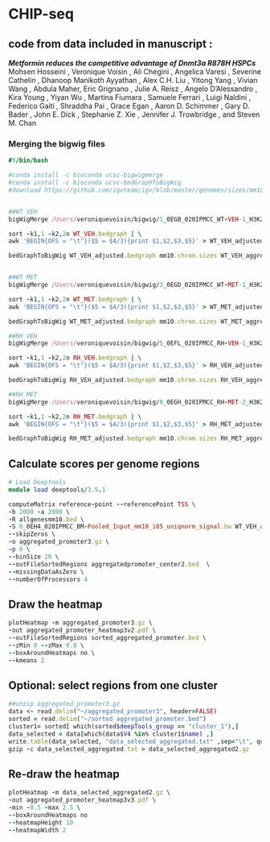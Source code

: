 # CHIP-seq
## code from data included in manuscript :
***Metformin reduces the competitive advantage of Dnmt3a R878H HSPCs*** <br>
Mohsen Hosseini , Veronique Voisin , Ali Chegini , Angelica Varesi , Severine Cathelin ,
Dhanoop Manikoth Ayyathan , Alex C.H. Liu , Yitong Yang , Vivian Wang , Abdula Maher,
Eric Grignano , Julie A. Reisz , Angelo D’Alessandro , Kira Young , Yiyan Wu , Martina
Fiumara , Samuele Ferrari , Luigi Naldini , Federico Gaiti , Shraddha Pai , Grace Egan ,
Aaron D. Schimmer , Gary D. Bader , John E. Dick , Stephanie Z. Xie , Jennifer J.
Trowbridge , and Steven M. Chan 


### Merging the bigwig files
```Ruby
#!/bin/bash

#conda install -c bioconda ucsc-bigwigmerge
#conda install -c bioconda ucsc-bedGraphToBigWig
#download https://github.com/igvteam/igv/blob/master/genomes/sizes/mm10.chrom.sizes


##WT VEH
bigWigMerge /Users/veroniquevoisin/bigwig/1_0EGB_020IPMCC_WT-VEH-1_H3K27me3_mm10_i76_dmnorm_signal.bw /Users/veroniquevoisin/bigwig/2_0EGC_020IPMCC_WT-VEH-2_H3K27me3_mm10_i77_dmnorm_signal.bw  WT_VEH.bedgraph;

sort -k1,1 -k2,2n WT_VEH.bedgraph | \
awk 'BEGIN{OFS = "\t"}($5 = $4/3){print $1,$2,$3,$5}' > WT_VEH_adjusted.bedgraph;

bedGraphToBigWig WT_VEH_adjusted.bedgraph mm10.chrom.sizes WT_VEH_aggregated.bw;


##WT MET
bigWigMerge /Users/veroniquevoisin/bigwig/3_0EGD_020IPMCC_WT-MET-1_H3K27me3_mm10_i78_dmnorm_signal.bw /Users/veroniquevoisin/bigwig/4_0EGE_020IPMCC_WT-MET-2_H3K27me3_mm10_i80_dmnorm_signal.bw  WT_MET.bedgraph;

sort -k1,1 -k2,2n WT_MET.bedgraph | \
awk 'BEGIN{OFS = "\t"}($5 = $4/3){print $1,$2,$3,$5}' > WT_MET_adjusted.bedgraph;

bedGraphToBigWig WT_MET_adjusted.bedgraph mm10.chrom.sizes WT_MET_aggregated.bw;

##RH VEH
bigWigMerge /Users/veroniquevoisin/bigwig/5_0EFL_020IPMCC_RH-VEH-1_H3K27me3_mm10_i52_dmnorm_signal.bw /Users/veroniquevoisin/bigwig/6_0EGF_020IPMCC_RH-VEH-2_H3K27me3_mm10_i81_dmnorm_signal.bw RH_VEH.bedgraph;

sort -k1,1 -k2,2n RH_VEH.bedgraph | \
awk 'BEGIN{OFS = "\t"}($5 = $4/3){print $1,$2,$3,$5}' > RH_VEH_adjusted.bedgraph;

bedGraphToBigWig RH_VEH_adjusted.bedgraph mm10.chrom.sizes RH_VEH_aggregated.bw;

##RH MET
bigWigMerge /Users/veroniquevoisin/bigwig/8_0EGH_020IPMCC_RH-MET-2_H3K27me3_mm10_i84_dmnorm_signal.bw /Users/veroniquevoisin/bigwig/7_0EGG_020IPMCC_RH-MET-1_H3K27me3_mm10_i82_dmnorm_signal.bw RH_MET.bedgraph;

sort -k1,1 -k2,2n RH_MET.bedgraph | \
awk 'BEGIN{OFS = "\t"}($5 = $4/3){print $1,$2,$3,$5}' > RH_MET_adjusted.bedgraph;

bedGraphToBigWig RH_MET_adjusted.bedgraph mm10.chrom.sizes RH_MET_aggregated.bw;
```

## Calculate scores per genome regions
```Ruby
# Load Deeptools
module load deeptools/3.5.1

computeMatrix reference-point --referencePoint TSS \
-b 2000 -a 2000 \
-R allgenesmm10.bed \
-S 0_0EH4_020IPMCC_BM-Pooled_Input_mm10_i85_uniqnorm_signal.bw WT_VEH_aggregated.bw WT_MET_aggregated.bw RH_VEH_aggregated.bw RH_MET_aggregated.bw  \
--skipZeros \
-o aggregated_promoter3.gz \
-p 6 \
--binSize 20 \
--outFileSortedRegions aggregatedpromoter_center2.bed  \
--missingDataAsZero \
--numberOfProcessors 4 


```
## Draw the heatmap
```Ruby
plotHeatmap -m aggregated_promoter3.gz \
-out aggregated_promoter_heatmap3v2.pdf \
--outFileSortedRegions sorted_aggregated_promoter.bed \
--zMin 0 --zMax 0.8 \
--boxAroundHeatmaps no \
--kmeans 2
```

## Optional: select regions from one cluster
```Ruby
##unzip aggregated_promoter3.gz
data <- read.delim("~/aggregated_promoter3", header=FALSE)
sorted = read.delim("~/sorted_aggregated_promoter.bed")
cluster1= sorted[ which(sorted$deepTools_group == "cluster_1"),]
data_selected = data[which(data$V4 %in% cluster1$name) ,]
write.table(data_selected, "data_selected_aggregated.txt" ,sep="\t", quote=FALSE, row.names=FALSE, col.names=F)
gzip -c data_selected_aggregated.txt > data_selected_aggregated2.gz
```

## Re-draw the heatmap
```Ruby
plotHeatmap -m data_selected_aggregated2.gz \
-out aggregated_promoter_heatmap3v3.pdf \
-min -0.5 -max 2.5 \
--boxAroundHeatmaps no 
--heatmapHeight 10
--heatmapWidth 2
```


